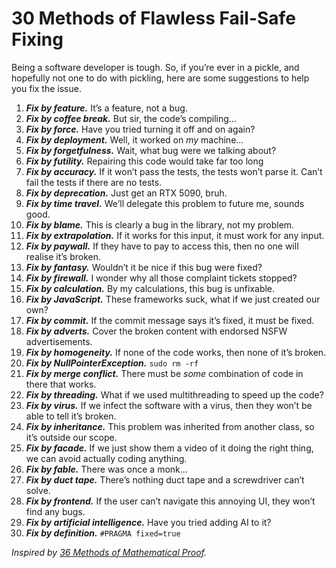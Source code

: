 # 30 Methods of Flawless Fail-Safe Fixing
<!-- #QUARK live!
  EXPORT: lists/fix
  STYLE: dev
  DUALITY: dark
  INDEX: lists dev
-->

Being a software developer is tough. So, if you’re ever in a pickle, and hopefully not one to do with pickling, here are some suggestions to help you fix the issue.

1. ***Fix by feature.*** It’s a feature, not a bug.
2. ***Fix by coffee break.*** But sir, the code’s compiling...
3. ***Fix by force.*** Have you tried turning it off and on again?
4. ***Fix by deployment.*** Well, it worked on *my* machine...
5. ***Fix by forgetfulness.*** Wait, what bug were we talking about?
6. ***Fix by futility.*** Repairing this code would take far too long
7. ***Fix by accuracy.*** If it won’t pass the tests, the tests won’t parse it. Can’t fail the tests if there are no tests.
8. ***Fix by deprecation.*** Just get an RTX 5090, bruh.
9. ***Fix by time travel.*** We’ll delegate this problem to future me, sounds good.
10. ***Fix by blame.*** This is clearly a bug in the library, not my problem.
11. ***Fix by extrapolation.*** If it works for this input, it must work for any input.
12. ***Fix by paywall.*** If they have to pay to access this, then no one will realise it’s broken.
13. ***Fix by fantasy.*** Wouldn’t it be nice if this bug were fixed?
14. ***Fix by firewall.*** I wonder why all those complaint tickets stopped?
15. ***Fix by calculation.*** By my calculations, this bug is unfixable.
16. ***Fix by JavaScript.*** These frameworks suck, what if we just created our own?
17. ***Fix by commit.*** If the commit message says it’s fixed, it must be fixed.
18. ***Fix by adverts.*** Cover the broken content with endorsed NSFW advertisements.
19. ***Fix by homogeneity.*** If none of the code works, then none of it’s broken.
20. ***Fix by NullPointerException.*** `sudo rm -rf`
21. ***Fix by merge conflict.*** There must be *some* combination of code in there that works.
22. ***Fix by threading.*** What if we used multithreading to speed up the code?
23. ***Fix by virus.*** If we infect the software with a virus, then they won’t be able to tell it’s broken.
24. ***Fix by inheritance.*** This problem was inherited from another class, so it’s outside our scope.
25. ***Fix by facade.*** If we just show them a video of it doing the right thing, we can avoid actually coding anything.
26. ***Fix by fable.*** There was once a monk...
27. ***Fix by duct tape.*** There’s nothing duct tape and a screwdriver can’t solve.
28. ***Fix by frontend.*** If the user can’t navigate this annoying UI, they won’t find any bugs.
29. ***Fix by artificial intelligence.*** Have you tried adding AI to it?
30. ***Fix by definition.*** `#PRAGMA fixed=true`

*Inspired by [36 Methods of Mathematical Proof](https://jwilson.coe.uga.edu/EMT668/EMAT6680.F99/Challen/proof/proof.html).*
